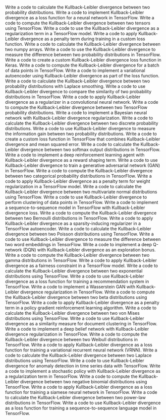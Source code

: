 Write a code to calculate the Kullback-Leibler divergence between two probability distributions.
Write a code to implement Kullback-Leibler divergence as a loss function for a neural network in TensorFlow.
Write a code to compute the Kullback-Leibler divergence between two tensors using TensorFlow.
Write a code to use the Kullback-Leibler divergence as a regularization term in a TensorFlow model.
Write a code to apply Kullback-Leibler divergence as a penalty term during training in a custom loss function.
Write a code to calculate the Kullback-Leibler divergence between two numpy arrays.
Write a code to use the Kullback-Leibler divergence to measure the difference between two probability distributions in TensorFlow.
Write a code to create a custom Kullback-Leibler divergence loss function in Keras.
Write a code to compute the Kullback-Leibler divergence for a batch of data points in TensorFlow.
Write a code to implement a variational autoencoder using Kullback-Leibler divergence as part of the loss function.
Write a code to calculate the Kullback-Leibler divergence between two probability distributions with Laplace smoothing.
Write a code to use Kullback-Leibler divergence to compare the similarity of two probability distributions in TensorFlow.
Write a code to apply Kullback-Leibler divergence as a regularizer in a convolutional neural network.
Write a code to compute the Kullback-Leibler divergence between two TensorFlow probability distributions.
Write a code to implement a Bayesian neural network with Kullback-Leibler divergence regularization.
Write a code to calculate the Kullback-Leibler divergence between two discrete probability distributions.
Write a code to use Kullback-Leibler divergence to measure the information gain between two probability distributions.
Write a code to create a custom loss function in TensorFlow that combines Kullback-Leibler divergence and mean squared error.
Write a code to calculate the Kullback-Leibler divergence between two softmax output distributions in TensorFlow.
Write a code to implement a deep reinforcement learning agent with Kullback-Leibler divergence as a reward shaping term.
Write a code to use Kullback-Leibler divergence to train a generative adversarial network (GAN) in TensorFlow.
Write a code to compute the Kullback-Leibler divergence between two categorical probability distributions in TensorFlow.
Write a code to apply Kullback-Leibler divergence as a penalty term for weight regularization in a TensorFlow model.
Write a code to calculate the Kullback-Leibler divergence between two multivariate normal distributions using TensorFlow.
Write a code to use Kullback-Leibler divergence to perform clustering of data points in TensorFlow.
Write a code to implement a sequence-to-sequence model in TensorFlow with Kullback-Leibler divergence loss.
Write a code to compute the Kullback-Leibler divergence between two Bernoulli distributions in TensorFlow.
Write a code to apply Kullback-Leibler divergence as a sparsity-inducing regularizer in a TensorFlow autoencoder.
Write a code to calculate the Kullback-Leibler divergence between two Poisson distributions using TensorFlow.
Write a code to use Kullback-Leibler divergence to measure the difference between two word embeddings in TensorFlow.
Write a code to implement a deep Q-network (DQN) with Kullback-Leibler divergence as an exploration bonus.
Write a code to compute the Kullback-Leibler divergence between two gamma distributions in TensorFlow.
Write a code to apply Kullback-Leibler divergence as a fairness constraint in a TensorFlow model.
Write a code to calculate the Kullback-Leibler divergence between two exponential distributions using TensorFlow.
Write a code to use Kullback-Leibler divergence as a loss function for training a recommendation system in TensorFlow.
Write a code to implement a Wasserstein GAN with Kullback-Leibler divergence regularization in TensorFlow.
Write a code to compute the Kullback-Leibler divergence between two beta distributions using TensorFlow.
Write a code to apply Kullback-Leibler divergence as a penalty term in a policy gradient reinforcement learning algorithm.
Write a code to calculate the Kullback-Leibler divergence between two von Mises distributions using TensorFlow.
Write a code to use Kullback-Leibler divergence as a similarity measure for document clustering in TensorFlow.
Write a code to implement a deep belief network with Kullback-Leibler divergence regularization in TensorFlow.
Write a code to compute the Kullback-Leibler divergence between two Weibull distributions in TensorFlow.
Write a code to apply Kullback-Leibler divergence as a loss function for training a variational recurrent neural network (VRNN).
Write a code to calculate the Kullback-Leibler divergence between two Laplace distributions using TensorFlow.
Write a code to use Kullback-Leibler divergence for anomaly detection in time series data with TensorFlow.
Write a code to implement a stochastic policy with Kullback-Leibler divergence as a regularization term in TensorFlow.
Write a code to compute the Kullback-Leibler divergence between two negative binomial distributions using TensorFlow.
Write a code to apply Kullback-Leibler divergence as a loss function for training a siamese neural network in TensorFlow.
Write a code to calculate the Kullback-Leibler divergence between two power-law distributions in TensorFlow.
Write a code to use Kullback-Leibler divergence as a loss function for training a sequence-to-sequence language model in TensorFlow.